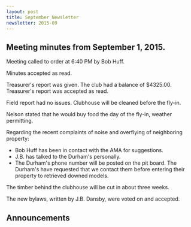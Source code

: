 ```yaml
---
layout: post
title: September Newsletter
newsletter: 2015-09
---
```

## Meeting minutes from September 1, 2015.

Meeting called to order at 6:40 PM by Bob Huff.

Minutes accepted as read.

Treasurer's report was given. The club had a balance of $4325.00. Treasurer's
report was accepted as read.

Field report had no issues. Clubhouse will be cleaned before the fly-in.

Nelson stated that he would buy food the day of the fly-in, weather permitting.

Regarding the recent complaints of noise and overflying of neighboring property:

- Bob Huff has been in contact with the AMA for suggestions.
- J.B. has talked to the Durham's personally.
- The Durham's phone number will be posted on the pit board. The Durham's have
  requested that we contact them before entering their property to retrieved
  downed models.

The timber behind the clubhouse will be cut in about three weeks.

The new bylaws, written by J.B. Dansby, were voted on and accepted.

## Announcements
